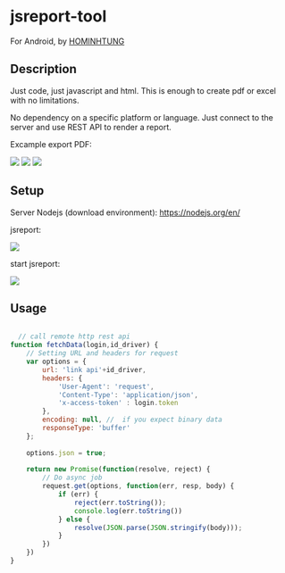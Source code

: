 # jsreport-tool

For Android, by [HOMINHTUNG](https://github.com/HOMINHTUNG)

## Description

Just code, just javascript and html. This is enough to create pdf or excel with no limitations.

No dependency on a specific platform or language. Just connect to the server and use REST API to render a report.

Excample export PDF:

<img src="https://i.imgur.com/Dp16F3o.png">

<img src="https://i.imgur.com/dgeYiG7.png">

<img src="https://i.imgur.com/TrmiQbw.png">

## Setup

Server Nodejs (download environment): https://nodejs.org/en/

jsreport:

<img src="https://i.imgur.com/zwWeg3R.png">

start jsreport:

<img src="https://i.imgur.com/S4rZ6cN.png">

## Usage

```javascript

  // call remote http rest api
function fetchData(login,id_driver) {
	// Setting URL and headers for request
    var options = {
        url: 'link api'+id_driver,
        headers: {
            'User-Agent': 'request',
            'Content-Type': 'application/json',
			'x-access-token' : login.token
		},
		encoding: null, //  if you expect binary data
        responseType: 'buffer'
    };
	
	options.json = true;
	 
    return new Promise(function(resolve, reject) {
    	// Do async job
        request.get(options, function(err, resp, body) {
            if (err) {
                reject(err.toString());
				console.log(err.toString())
            } else {
				resolve(JSON.parse(JSON.stringify(body)));
            }
        })
    })
}
```
